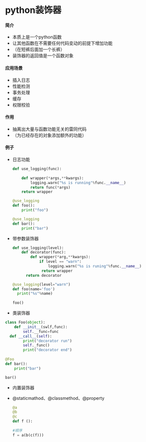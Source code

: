 # python装饰器

#### 简介

- 本质上是一个python函数
- 让其他函数在不需要任何代码变动的前提下增加功能
- （在短裤后面加一个长裤）
- 装饰器的返回值是一个函数对象

#### 应用场景

- 插入日志
- 性能检测
- 事务处理
- 缓存
- 权限校验

#### 作用

- 抽离出大量与函数功能无关的雷同代码
- （为已经存在的对象添加额外的功能）

#### 例子

- 日志功能

  ``` python
  def use_logging(func):
      
      def wrapper(*args,**kwargs):
          logging.warn("%s is running"%func.__name__)
          return func(*args)
      return wrapper
  
  @use_logging
  def foo():
      print("foo")
  
  @use_logging
  def bar():
      print("bar")
  ```

- 带参数装饰器

  ```python
  def use_logging(level):
      def decorator(func):
          def wrapper(*arg,**kwargs):
              if level == "warn":
                  logging.warn("%s is runing"%func.__name__)
               return wrapper
       	return decorator
  
  @use_logging(level="warn")
  def foo(name='foo')
  	print("%s"%name)
      
  foo()
  ```

-  类装饰器

  ```python
  class Foo(object):
      def __init__(swlf,func):
          self.__func=func
  	def __call__(self):
          print("decorator run")
          self._func()
          print("decorator end")
        
  @Foo
  def bar():
      print("bar")
  
  bar()
  ```

-  内置装饰器

  - @staticmathod、@classmethod、@property

    ```python
    @a
    @b
    @c
    def f ():
        
    #顺序
    f = a(b(c(f)))
    ```

    